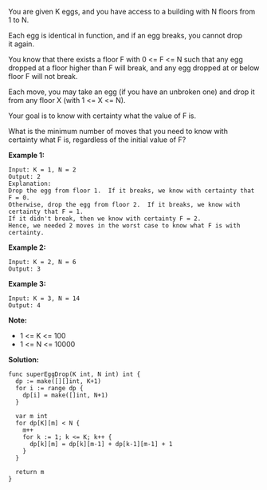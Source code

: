 You are given K eggs, and you have access to a building with N floors from 1 to N. 

Each egg is identical in function, and if an egg breaks, you cannot drop it again.

You know that there exists a floor F with 0 <= F <= N such that any egg dropped at a floor higher than F will break, and any egg dropped at or below floor F will not break.

Each move, you may take an egg (if you have an unbroken one) and drop it from any floor X (with 1 <= X <= N). 

Your goal is to know with certainty what the value of F is.

What is the minimum number of moves that you need to know with certainty what F is, regardless of the initial value of F?

**Example 1:**
```
Input: K = 1, N = 2
Output: 2
Explanation: 
Drop the egg from floor 1.  If it breaks, we know with certainty that F = 0.
Otherwise, drop the egg from floor 2.  If it breaks, we know with certainty that F = 1.
If it didn't break, then we know with certainty F = 2.
Hence, we needed 2 moves in the worst case to know what F is with certainty.
```
**Example 2:**
```
Input: K = 2, N = 6
Output: 3
```
**Example 3:**
```
Input: K = 3, N = 14
Output: 4
```

**Note:**

- 1 <= K <= 100
- 1 <= N <= 10000

**Solution:**

```golang
func superEggDrop(K int, N int) int {
  dp := make([][]int, K+1)
  for i := range dp {
    dp[i] = make([]int, N+1)
  }

  var m int
  for dp[K][m] < N {
    m++
    for k := 1; k <= K; k++ {
      dp[k][m] = dp[k][m-1] + dp[k-1][m-1] + 1
    }
  }

  return m
}
```
